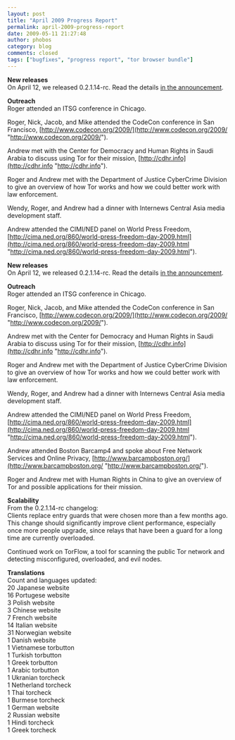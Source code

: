```yaml
---
layout: post
title: "April 2009 Progress Report"
permalink: april-2009-progress-report
date: 2009-05-11 21:27:48
author: phobos
category: blog
comments: closed
tags: ["bugfixes", "progress report", "tor browser bundle"]
---
```


**New releases**  
 On April 12, we released 0.2.1.14-rc. Read the details [in the announcement](http://blog.torproject.org/blog/tor-02114rc-released).

**Outreach**  
 Roger attended an ITSG conference in Chicago.

Roger, Nick, Jacob, and Mike attended the CodeCon conference in San Francisco, [http://www.codecon.org/2009/](http://www.codecon.org/2009/ "http://www.codecon.org/2009/").

Andrew met with the Center for Democracy and Human Rights in Saudi Arabia to discuss using Tor for their mission, [http://cdhr.info](http://cdhr.info "http://cdhr.info").

Roger and Andrew met with the Department of Justice CyberCrime Division to give an overview of how Tor works and how we could better work with law enforcement.

Wendy, Roger, and Andrew had a dinner with Internews Central Asia media development staff.

Andrew attended the CIMI/NED panel on World Press Freedom, [http://cima.ned.org/860/world-press-freedom-day-2009.html](http://cima.ned.org/860/world-press-freedom-day-2009.html "http://cima.ned.org/860/world-press-freedom-day-2009.html").

<!-- more -->

**New releases**  
 On April 12, we released 0.2.1.14-rc. Read the details [in the announcement](http://blog.torproject.org/blog/tor-02114rc-released).

**Outreach**  
 Roger attended an ITSG conference in Chicago.

Roger, Nick, Jacob, and Mike attended the CodeCon conference in San Francisco, [http://www.codecon.org/2009/](http://www.codecon.org/2009/ "http://www.codecon.org/2009/").

Andrew met with the Center for Democracy and Human Rights in Saudi Arabia to discuss using Tor for their mission, [http://cdhr.info](http://cdhr.info "http://cdhr.info").

Roger and Andrew met with the Department of Justice CyberCrime Division to give an overview of how Tor works and how we could better work with law enforcement.

Wendy, Roger, and Andrew had a dinner with Internews Central Asia media development staff.

Andrew attended the CIMI/NED panel on World Press Freedom, [http://cima.ned.org/860/world-press-freedom-day-2009.html](http://cima.ned.org/860/world-press-freedom-day-2009.html "http://cima.ned.org/860/world-press-freedom-day-2009.html").

Andrew attended Boston Barcamp4 and spoke about Free Network Services and Online Privacy, [http://www.barcampboston.org/](http://www.barcampboston.org/ "http://www.barcampboston.org/").

Roger and Andrew met with Human Rights in China to give an overview of Tor and possible applications for their mission.

**Scalability**  
 From the 0.2.1.14-rc changelog:  
 Clients replace entry guards that were chosen more than a few months ago. This change should significantly improve client performance, especially once more people upgrade, since relays that have been a guard for a long time are currently overloaded.

Continued work on TorFlow, a tool for scanning the public Tor network and detecting misconfigured, overloaded, and evil nodes.

**Translations**  
 Count and languages updated:  
 20 Japanese website  
 16 Portugese website  
 3 Polish website  
 3 Chinese website  
 7 French website  
 14 Italian website  
 31 Norwegian website  
 1 Danish website  
 1 Vietnamese torbutton  
 1 Turkish torbutton  
 1 Greek torbutton  
 1 Arabic torbutton  
 1 Ukranian torcheck  
 1 Netherland torcheck  
 1 Thai torcheck  
 1 Burmese torcheck  
 1 German website  
 2 Russian website  
 1 Hindi torcheck  
 1 Greek torcheck
